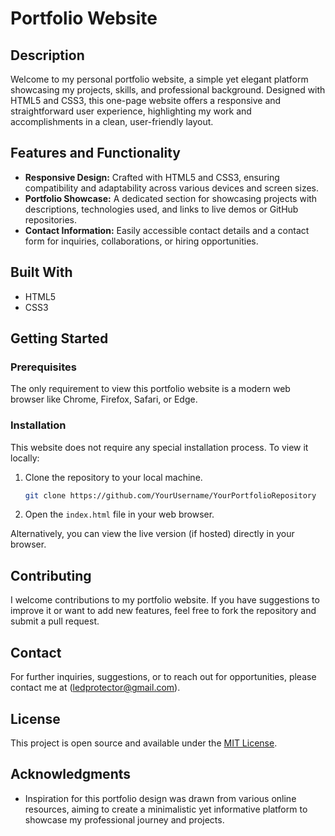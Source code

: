 # Portfolio Website

## Description

Welcome to my personal portfolio website, a simple yet elegant platform showcasing my projects, skills, and professional background. Designed with HTML5 and CSS3, this one-page website offers a responsive and straightforward user experience, highlighting my work and accomplishments in a clean, user-friendly layout.

## Features and Functionality

- **Responsive Design:** Crafted with HTML5 and CSS3, ensuring compatibility and adaptability across various devices and screen sizes.
- **Portfolio Showcase:** A dedicated section for showcasing projects with descriptions, technologies used, and links to live demos or GitHub repositories.
- **Contact Information:** Easily accessible contact details and a contact form for inquiries, collaborations, or hiring opportunities.

## Built With

- HTML5
- CSS3

## Getting Started

### Prerequisites

The only requirement to view this portfolio website is a modern web browser like Chrome, Firefox, Safari, or Edge.

### Installation

This website does not require any special installation process. To view it locally:

1. Clone the repository to your local machine.
   ```bash
   git clone https://github.com/YourUsername/YourPortfolioRepository
   ```
2. Open the `index.html` file in your web browser.

Alternatively, you can view the live version (if hosted) directly in your browser.

## Contributing

I welcome contributions to my portfolio website. If you have suggestions to improve it or want to add new features, feel free to fork the repository and submit a pull request.

## Contact

For further inquiries, suggestions, or to reach out for opportunities, please contact me at (ledprotector@gmail.com).

## License

This project is open source and available under the [MIT License](LICENSE.md).

## Acknowledgments

- Inspiration for this portfolio design was drawn from various online resources, aiming to create a minimalistic yet informative platform to showcase my professional journey and projects.

